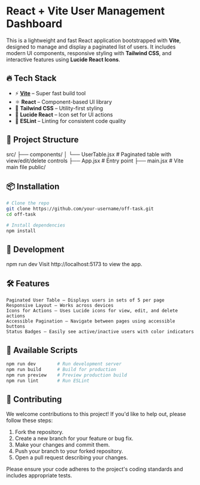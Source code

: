 # React + Vite User Management Dashboard

This is a lightweight and fast React application bootstrapped with **Vite**, designed to manage and display a paginated list of users. It includes modern UI components, responsive styling with **Tailwind CSS**, and interactive features using **Lucide React Icons**.

## 🔥 Tech Stack

- ⚡ **[Vite](https://vitejs.dev/)** – Super fast build tool
- ⚛️ **React** – Component-based UI library
- 💨 **Tailwind CSS** – Utility-first styling
- 🧩 **Lucide React** – Icon set for UI actions
- 🧹 **ESLint** – Linting for consistent code quality

## 📂 Project Structure
src/
├── components/
│ └── UserTable.jsx # Paginated table with view/edit/delete controls
├── App.jsx # Entry point
├── main.jsx # Vite main file
public/



## 📦 Installation

```bash
# Clone the repo
git clone https://github.com/your-username/off-task.git
cd off-task

# Install dependencies
npm install
```

## 🧪 Development
npm run dev
Visit http://localhost:5173 to view the app.

## 🛠 Features
    Paginated User Table – Displays users in sets of 5 per page
    Responsive Layout – Works across devices
    Icons for Actions – Uses Lucide icons for view, edit, and delete actions
    Accessible Pagination – Navigate between pages using accessible buttons
    Status Badges – Easily see active/inactive users with color indicators

## 🧰 Available Scripts
```bash
npm run dev        # Run development server
npm run build      # Build for production
npm run preview    # Preview production build
npm run lint       # Run ESLint
```

## 🤝 Contributing

We welcome contributions to this project! If you'd like to help out, please follow these steps:

1. Fork the repository.
2. Create a new branch for your feature or bug fix.
3. Make your changes and commit them.
4. Push your branch to your forked repository.
5. Open a pull request describing your changes.

Please ensure your code adheres to the project's coding standards and includes appropriate tests.